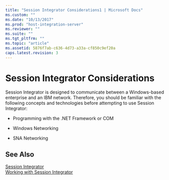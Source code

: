```yaml
---
title: "Session Integrator Considerations1 | Microsoft Docs"
ms.custom: ""
ms.date: "10/13/2017"
ms.prod: "host-integration-server"
ms.reviewer: ""
ms.suite: ""
ms.tgt_pltfrm: ""
ms.topic: "article"
ms.assetid: 5876f7ab-c636-4d73-a33a-cf850c9ef20a
caps.latest.revision: 3
---
```

# Session Integrator Considerations
Session Integrator is designed to communicate between a Windows-based enterprise and an IBM network. Therefore, you should be familiar with the following concepts and technologies before attempting to use Session Integrator:  
  
-   Programming with the .NET Framework or COM  
  
-   Windows Networking  
  
-   SNA Networking  
  
## See Also  
 [Session Integrator](../core/session-integrator.md)   
 [Working with Session Integrator](../core/working-with-session-integrator.md)
